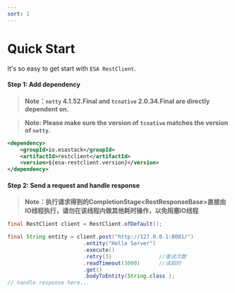 ```yaml
---
sort: 1
---
```


# Quick Start
It's so easy to get start with `ESA RestClient`.

#### Step 1: Add dependency
> **Note：`netty` 4.1.52.Final and `tcnative` 2.0.34.Final are directly dependent on.**

> **Note: Please make sure the version of `tcnative` matches the version of `netty`.**


```xml
<dependency>
    <groupId>io.esastack</groupId>
    <artifactId>restclient</artifactId>
    <version>${esa-restclient.version}</version>
</dependency>
```

#### Step 2: Send a request and handle response
> **Note：执行请求得到的CompletionStage<RestResponseBase\>直接由IO线程执行，请勿在该线程内做其他耗时操作，以免阻塞IO线程**
 
```java
final RestClient client = RestClient.ofDefault();

final String entity = client.post("http://127.0.0.1:8081/")
                        .entity("Hello Server")
                        .execute()
                        .retry(3)               //重试次数
                        .readTimeout(3000)      //读超时
                        .get()
                        .bodyToEntity(String.class );
// handle response here...
```
